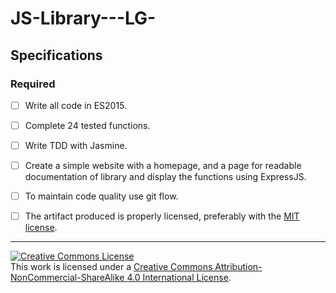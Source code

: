 # JS-Library---LG-

## Specifications

### Required

- [ ] Write all code in ES2015.
- [ ] Complete 24 tested functions.
- [ ] Write TDD with Jasmine.
- [ ] Create a simple website with a homepage, and a page for readable documentation of library and display the functions using ExpressJS. 
- [ ] To maintain code quality use git flow. 
- [ ] The artifact produced is properly licensed, preferably with the [MIT license][mit-license].


---

<!-- LICENSE -->

<a rel="license" href="http://creativecommons.org/licenses/by-nc-sa/4.0/"><img alt="Creative Commons License" style="border-width:0" src="https://i.creativecommons.org/l/by-nc-sa/4.0/80x15.png" /></a>
<br />This work is licensed under a <a rel="license" href="http://creativecommons.org/licenses/by-nc-sa/4.0/">Creative Commons Attribution-NonCommercial-ShareAlike 4.0 International License</a>.

[mit-license]: https://opensource.org/licenses/MIT

